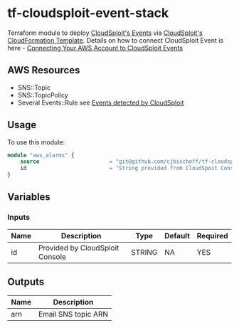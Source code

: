 # tf-cloudsploit-event-stack

Terraform module to deploy [CloudSploit's Events](https://cloudsploit.freshdesk.com/support/solutions/articles/17000045890-what-is-cloudsploit-events) via [CloudSploit's CloudFormation Template](https://s3.amazonaws.com/console.cloudsploit.com/other/cloudformation-template-events.json). Details on how to connect CloudSploit Event is here - [Connecting Your AWS Account to CloudSploit Events](https://cloudsploit.freshdesk.com/support/solutions/articles/17000045891-connecting-your-aws-account-to-cloudsploit-events)

## AWS Resources

- SNS::Topic
- SNS::TopicPolicy
- Several Events::Rule see [Events detected by CloudSploit](https://cloudsploit.freshdesk.com/support/solutions/articles/17000045931-what-events-are-detected-by-cloudsploit-)

## Usage

To use this module:

```TERRAFORM
module "aws_alarms" {
    source                      = "git@github.com/cjbischoff/tf-cloudsploit-event-stack?ref=<VERSION>"
    id                          = "String provided from CloudSpoit Console"
}
```

## Variables

### Inputs

| Name | Description | Type | Default | Required |
|------|-------------|------|---------|-----------| 
| id   | Provided by CloudSploit Console | STRING | NA | YES |

## Outputs

| Name | Description |
|------|-------------|
| arn  | Email SNS topic ARN |
